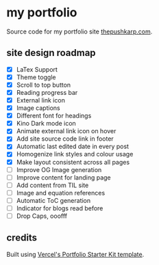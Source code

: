 # my portfolio

Source code for my portfolio site [thepushkarp.com](https://thepushkarp.com).

## site design roadmap

- [x] LaTex Support
- [x] Theme toggle
- [x] Scroll to top button
- [x] Reading progress bar
- [x] External link icon
- [x] Image captions
- [x] Different font for headings
- [x] Kino Dark mode icon
- [x] Animate external link icon on hover
- [x] Add site source code link in footer
- [x] Automatic last edited date in every post
- [x] Homogenize link styles and colour usage
- [X] Make layout consistent across all pages
- [ ] Improve OG Image generation
- [ ] Improve content for landing page
- [ ] Add content from TIL site
- [ ] Image and equation references
- [ ] Automatic ToC generation
- [ ] Indicator for blogs read before
- [ ] Drop Caps, ooofff

## credits

Built using [Vercel's Portfolio Starter Kit template](https://vercel.com/templates/next.js/portfolio-starter-kit).
